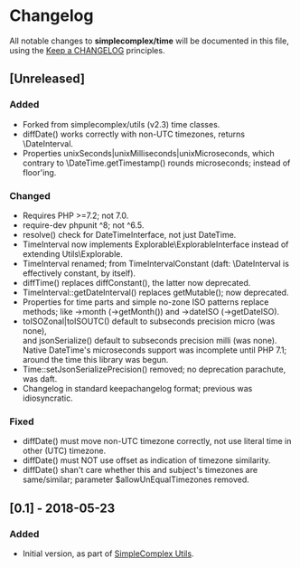 # Changelog

All notable changes to **simplecomplex/time** will be documented in this file,
using the [Keep a CHANGELOG](https://keepachangelog.com/) principles.


## [Unreleased]

### Added
* Forked from simplecomplex/utils (v2.3) time classes.
* diffDate() works correctly with non-UTC timezones, returns \DateInterval.
* Properties unixSeconds|unixMilliseconds|unixMicroseconds, which contrary
to \DateTime.getTimestamp() rounds microseconds; instead of floor'ing.

### Changed
* Requires PHP >=7.2; not 7.0.
* require-dev phpunit ^8; not ^6.5.
* resolve() check for DateTimeInterface, not just DateTime.
* TimeInterval now implements Explorable\ExplorableInterface instead of
extending Utils\Explorable.
* TimeInterval renamed; from TimeIntervalConstant (daft: \DateInterval is
effectively constant, by itself).
* diffTime() replaces diffConstant(), the latter now deprecated.
* TimeInterval::getDateInterval() replaces getMutable(); now deprecated.
* Properties for time parts and simple no-zone ISO patterns replace methods;
like ->month (->getMonth()) and ->dateISO (->getDateISO).
* toISOZonal|toISOUTC() default to subseconds precision micro (was none),  
and jsonSerialize() default to subseconds precision milli (was none).  
Native DateTime's microseconds support was incomplete until PHP 7.1;
around the time this library was begun.
* Time::setJsonSerializePrecision() removed; no deprecation parachute, was daft.
* Changelog in standard keepachangelog format; previous was idiosyncratic.

### Fixed
* diffDate() must move non-UTC timezone correctly, not use literal time in other
(UTC) timezone.
* diffDate() must NOT use offset as indication of timezone similarity.
* diffDate() shan't care whether this and subject's timezones are same/similar;
parameter $allowUnEqualTimezones removed.


## [0.1] - 2018-05-23

### Added
* Initial version, as part of [SimpleComplex Utils](https://github.com/simplecomplex/php-utils).

